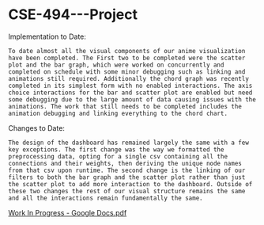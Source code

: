 # CSE-494---Project
Implementation to Date:

	To date almost all the visual components of our anime visualization have been completed. The First two to be completed were the scatter plot and the bar graph, which were worked on concurrently and completed on schedule with some minor debugging such as linking and animations still required. Additionally the chord graph was recently completed in its simplest form with no enabled interactions. The axis choice interactions for the bar and scatter plot are enabled but need some debugging due to the large amount of data causing issues with the animations. The work that still needs to be completed includes the animation debugging and linking everything to the chord chart.


Changes to Date:

	The design of the dashboard has remained largely the same with a few key exceptions. The first change was the way we formatted the preprocessing data, opting for a single csv containing all the connections and their weights, then deriving the unique node names from that csv upon runtime. The second change is the linking of our filters to both the bar graph and the scatter plot rather than just the scatter plot to add more interaction to the dashboard. Outside of these two changes the rest of our visual structure remains the same and all the interactions remain fundamentally the same.
[Work In Progress - Google Docs.pdf](https://github.com/Silet101/CSE-494---Project/files/8468656/Work.In.Progress.-.Google.Docs.pdf)
